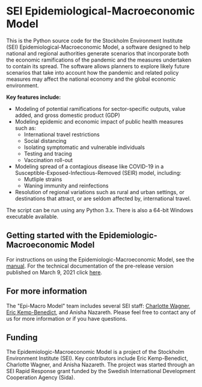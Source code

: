 # SEI Epidemiological-Macroeconomic Model
This is the Python source code for the Stockholm Environment Institute (SEI) Epidemiological-Macroeconomic Model, a software designed to help national and regional authorities generate scenarios that incorporate both the economic ramifications of the pandemic and the measures undertaken to contain its spread. The software allows planners to explore likely future scenarios that take into account how the pandemic and related policy measures may affect the national economy and the global economic environment.

**Key features include:**
   * Modeling of potential ramifications for sector-specific outputs, value added, and gross domestic product (GDP)
   * Modeling epidemic and economic impact of public health measures such as:
     * International travel restrictions
     * Social distancing
     * Isolating symptomatic and vulnerable individuals
     * Testing and tracing 
     * Vaccination roll-out
  * Modeling spread of a contagious disease like COVID-19 in a Susceptible-Exposed-Infectious-Removed (SEIR) model, including:
     * Mutliple strains
     * Waning immunity and reinfections
  * Resolution of regional variations such as rural and urban settings, or destinations that attract, or are seldom affected by, international travel.

The script can be run using any Python 3.x. There is also a 64-bit Windows executable available.

## Getting started with the Epidemiologic-Macroeconomic Model

For instructions on using the Epidemiologic-Macroeconomic Model, see the [manual](https://github.com/ccwagner/epi-macro-model-documentation/blob/main/epi-macro-model-documentation.pdf). For the technical documentation of the pre-release version published on March 9, 2021 click [here](https://github.com/ccwagner/epi-macro-model-documentation/blob/main/epi-macro-model-manual_Appendix1-Technical-documentation_09032021.pdf).

## For more information

The "Epi-Macro Model" team includes several SEI staff: [Charlotte Wagner](mailto:charlotte.wagner@sei.org), [Eric Kemp-Benedict](mailto:eric.kemp-benedict@sei.org), and Anisha Nazareth. Please feel free to contact any of us for more information or if you have questions.

## Funding 
The Epidemiologic-Macroeconomic Model is a project of the Stockholm Environment Institute (SEI). Key contributors include Eric Kemp-Benedict, Charlotte Wagner, and Anisha Nazareth. The project was started through an SEI Rapid Response grant funded by the Swedish International Development Cooperation Agency (Sida).
